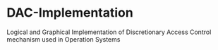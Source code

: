 # DAC-Implementation
Logical and Graphical Implementation of Discretionary Access Control mechanism used in Operation Systems
